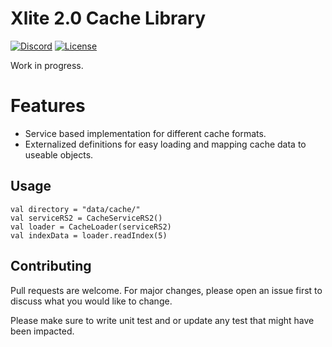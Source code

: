 # Xlite 2.0 Cache Library

[![Discord](https://img.shields.io/discord/212385463418355713?color=%237289DA&logo=Discord&logoColor=%237289DA)](https://discord.gg/3scgBkrfMG)
[![License](https://img.shields.io/github/license/xlite2/xlite)](#)

Work in progress.

# Features
- Service based implementation for different cache formats.
- Externalized definitions for easy loading and mapping cache data to useable objects.

## Usage
```
val directory = "data/cache/"
val serviceRS2 = CacheServiceRS2()
val loader = CacheLoader(serviceRS2)
val indexData = loader.readIndex(5)
```

## Contributing
Pull requests are welcome. For major changes, please open an issue first to discuss what you would like to change.

Please make sure to write unit test and or update any test that might have been impacted.
